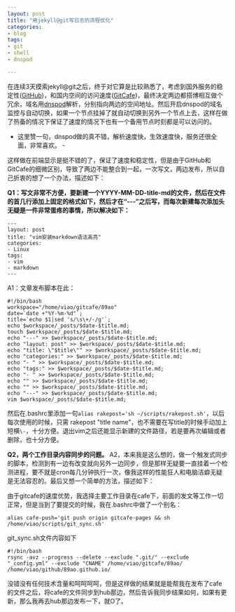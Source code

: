 ```yaml
---
layout: post
title: "用jekyll@git写日志的流程优化"
categories:
- blog 
tags:
- git
- shell
- dnspod

---
```


在连续3天摸索jekyll@git之后，终于对它算是比较熟悉了，考虑到国外服务的稳定性([GitHub](https://github.com/))，和国内空间的访问速度([GitCafe](https://gitcafe.com))，最终决定两边都搭博相互做个冗余，域名用[dnspod](https://www.dnspod.cn/)解析，分别指向两边的空间地址。然后开启dnspod的域名监控与自动切换，如果一个节点挂掉了就自动切换到另外一个节点上去，这样在做了热备的情况下保证了速度的情况下也有一个备用节点时刻都是可以访问的。

- 这里赞一句，dnspod做的真不错，解析速度快，生效速度快，服务还很全面，非常喜欢。 -

这样做在前端显示是挺不错的了，保证了速度和稳定性，但是由于GitHub和GitCafe的细微区别，导致了两边不能整合到一起，一次写文，两边发布，所以自己折衷的想了一个办法，描述如下：

**Q1：写文非常不方便，要新建一个YYYY-MM-DD-title-md的文件，然后在文件的首几行添加上固定的格式如下，然后才在“---”之后写，而每次新建每次添加头无疑是一件非常蛋疼的事情，所以解决如下：**

	---
	layout: post
	title: "vim安装markdown语法高亮"
	categories:
	- Linux
	tags:
	- vim
	- markdown
	---
A1：文章发布脚本在此：

	#!/bin/bash
	workspace="/home/viao/gitcafe/89ao"
	date=`date +"%Y-%m-%d"`;
	title=`echo $1|sed 's/\s\+/-/g'`;
	echo $workspace/_posts/$date-$title.md;
	touch $workspace/_posts/$date-$title.md;
	echo "---" >> $workspace/_posts/$date-$title.md;
	echo "layout: post" >> $workspace/_posts/$date-$title.md;
	echo "title: \"$title\"" >> $workspace/_posts/$date-$title.md;
	echo "categories:" >> $workspace/_posts/$date-$title.md;
	echo "- " >> $workspace/_posts/$date-$title.md;
	echo "tags:" >> $workspace/_posts/$date-$title.md;
	echo "- " >> $workspace/_posts/$date-$title.md;
	echo "" >> $workspace/_posts/$date-$title.md;
	echo "" >> $workspace/_posts/$date-$title.md;
	echo "---" >> $workspace/_posts/$date-$title.md;
	vim $workspace/_posts/$date-$title.md;

然后在.bashrc里添加一句`alias rakepost='sh ~/scripts/rakepost.sh'`，以后每次使用的时候，只需 rakepost "title name"，也不需要在写title的时候手动加上短横` \- `，十分方便。退出vim之后还能显示新建的文件路径，若是要再次编辑或者删除，也十分方便。

**Q2，两个工作目录内容同步的问题。**
A2，本来我是这么想的，做一个触发式同步的脚本，检测到有一边有改变就向另外一边同步，但是那样无疑要一直挂着一个检测进程，要不就是cron每几分钟执行一次，像我这样的性能狂人和电脑洁癖无疑是无法容忍的。最后又想一个简单的方法，描述如下：

由于gitcafe的速度优势，我选择主要工作目录在cafe下，前面的发文等工作一切正常，但是当到了要提交的时候，我在.bashrc中做了一个别名：

	alias cafe-push='git push origin gitcafe-pages && sh /home/viao/scripts/git_sync.sh'    

git_sync.sh文件内容如下

	#!/bin/bash
	rsync -avz --progress --delete --exclude ".git/" --exclude "_config.yml" --exclude "CNAME" /home/viao/gitcafe/89ao/ /home/viao/github/89ao.github.io/

没错没有任何技术含量和呵呵呵呵，但是这样做的结果就是能帮我在发布了cafe的文件之后，将cafe的文件同步到hub那边，然后告诉我同步结果如何，如果有更新，那么我再去hub那边发布一下，就O了。

